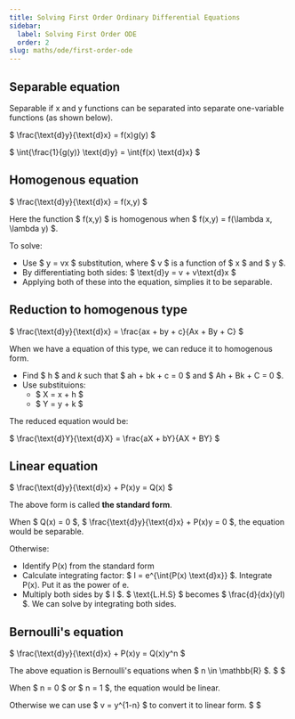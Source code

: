```yaml
---
title: Solving First Order Ordinary Differential Equations
sidebar:
  label: Solving First Order ODE
  order: 2
slug: maths/ode/first-order-ode
---
```


## Separable equation

Separable if x and y functions can be separated into separate one-variable
functions (as shown below).

$ \frac{\text{d}y}{\text{d}x} = f(x)g(y) $

$ \int{\frac{1}{g(y)} \text{d}y} = \int{f(x) \text{d}x} $

## Homogenous equation

$ \frac{\text{d}y}{\text{d}x} = f(x,y) $

Here the function $ f(x,y) $ is homogenous when $ f(x,y) = f(\lambda x, \lambda
y) $.

To solve:

- Use $ y = vx $ substitution, where $ v $ is a function of $ x $ and $ y $.
- By differentiating both sides: $ \text{d}y = v + v\text{d}x $
- Applying both of these into the equation, simplies it to be separable.

## Reduction to homogenous type

$ \frac{\text{d}y}{\text{d}x} = \frac{ax + by + c}{Ax + By + C} $

When we have a equation of this type, we can reduce it to homogenous form.

- Find $ h $ and $k$ such that $ ah + bk + c = 0 $ and $ Ah + Bk + C = 0 $.
- Use substituions:
  - $ X = x + h $
  - $ Y = y + k $

The reduced equation would be:

$ \frac{\text{d}Y}{\text{d}X} = \frac{aX + bY}{AX + BY} $

## Linear equation

$ \frac{\text{d}y}{\text{d}x} + P(x)y = Q(x) $

The above form is called **the standard form**.

When $ Q(x) = 0 $, $ \frac{\text{d}y}{\text{d}x} + P(x)y = 0 $, the equation
would be separable.

Otherwise:

- Identify P(x) from the standard form
- Calculate integrating factor: $ I = e^{\int{P(x) \text{d}x}} $. Integrate
  P(x). Put it as the power of e.
- Multiply both sides by $ I $. $ \text{L.H.S} $ becomes $ \frac{d}{dx}(yI) $.
  We can solve by integrating both sides.

## Bernoulli's equation

$ \frac{\text{d}y}{\text{d}x} + P(x)y = Q(x)y^n $

The above equation is Bernoulli's equations when $ n \in \mathbb{R} $. $ $

When $ n = 0 $ or $ n = 1 $, the equation would be linear.

Otherwise we can use $ v = y^{1-n} $ to convert it to linear form. $ $
